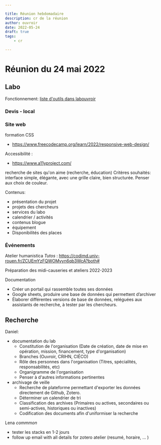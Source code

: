 ```yaml
---

title: Réunion hebdomadaire
description: cr de la réunion 
author: ouvroir
date: 2022-05-24
draft: true
tags:
    - cr

---
```





# Réunion du 24 mai 2022


## Labo

Fonctionnement: [liste d'outils dans labouvroir](https://github.com/ouvroir/labouvroir/blob/main/priseEnMain.md)

### Devis - local


### Site web

formation CSS
- https://www.freecodecamp.org/learn/2022/responsive-web-design/

Accessibilité : 
- https://www.a11yproject.com/

recherche de sites qu'on aime (recherche, éducation)
Critères souhaités: interface simple, élégante, avec une grille claire, bien structurée. Penser aux choix de couleur. 

Contenus:
- présentation du projet
- projets des chercheurs
- services du labo
- calendrier / activités
- contenus blogue
- équipement
- Disponibilités des places


### Événements

Atelier humanistica *Tutos* : https://codimd.univ-rouen.fr/ZCUEmYzFQWOMvyn6qb3WcA?both#

Préparation des midi-causeries et ateliers 2022-2023

Documentation
- Créer un portail qui rassemble toutes ses données
- Google sheets, produire une base de données qui permettent d’archiver 
- Élaborer différentes versions de base de données, reléguées aux assistants de recherche, à tester par les chercheurs.



## Recherche
Daniel: 
- documentation du lab
    - Constitution de l'organisation (Date de création, date de mise en opération, mission, financement, type d'organisation)
    - Branches (Ouvroir, CRIHN, CIÉCO)
    - Rôle des personnes dans l'organisation (Titres, spécialités, responsabilités, etc)
    - Organigramme de l'organisation
    - Penser à d'autres informations pertinentes
- archivage de veille
    - Recherche de plateforme permettant d'exporter les données directement de Github, Zotero.
    - Déterminer un calendrier de tri
    - Classification des archives (Primaires ou actives, secondaires ou semi-actives, historiques ou inactives)
    - Codification des documents afin d'uniformiser la recherche

Lena *commmon*
- tester les stacks en 1-2 jours
- follow up email with all details for zotero atelier (resumé, horaire, ... )
